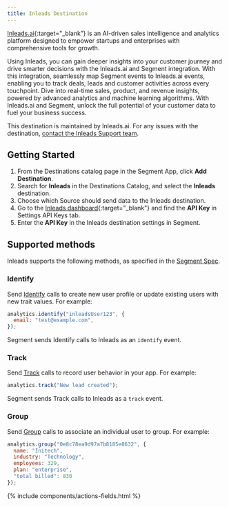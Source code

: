 ```yaml
---
title: Inleads Destination
---
```


[Inleads.ai](http://Inleads.ai?utm_source=segmentio&utm_medium=docs&utm_campaign=partners){:target="_blank”} is an AI-driven sales intelligence and analytics platform designed to empower startups and enterprises with comprehensive tools for growth.

Using Inleads, you can gain deeper insights into your customer journey and drive smarter decisions with the Inleads.ai and Segment integration. With this integration, seamlessly map Segment events to Inleads.ai events, enabling you to track deals, leads and customer activities across every touchpoint. Dive into real-time sales, product, and revenue insights, powered by advanced analytics and machine learning algorithms. With Inleads.ai and Segment, unlock the full potential of your customer data to fuel your business success.

This destination is maintained by Inleads.ai. For any issues with the destination, [contact the Inleads Support team](mailto:info@inleads.ai).

## Getting Started

1. From the Destinations catalog page in the Segment App, click **Add Destination**.
2. Search for **Inleads** in the Destinations Catalog, and select the **Inleads** destination.
3. Choose which Source should send data to the Inleads destination.
4. Go to the [Inleads dashboard](https://app.inleads.ai/#/settings){:target="_blank"} and find the **API Key** in Settings API Keys tab.
5. Enter the **API Key** in the Inleads destination settings in Segment.

## Supported methods

Inleads supports the following methods, as specified in the [Segment Spec](/docs/connections/spec).

### Identify

Send [Identify](/docs/connections/spec/identify) calls to create new user profile or update existing users with new trait values. For example:

```js
analytics.identify("inleadsUser123", {
  email: "test@example.com",
});
```

Segment sends Identify calls to Inleads as an `identify` event.

### Track

Send [Track](/docs/connections/spec/track) calls to record user behavior in your app. For example:

```js
analytics.track("New lead created");
```

Segment sends Track calls to Inleads as a `track` event.

### Group

Send [Group](/docs/connections/spec/group) calls to associate an individual user to group. For example:

```js
analytics.group("0e8c78ea9d97a7b8185e8632", {
  name: "Initech",
  industry: "Technology",
  employees: 329,
  plan: "enterprise",
  "total billed": 830
});
```

{% include components/actions-fields.html %}
